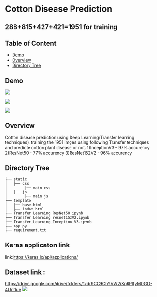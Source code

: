 # Cotton Disease Prediction



## 288+815+427+421=1951 for training

## Table of Content	
  * [Demo](#demo)	
  * [Overview](#overview)	
  * [Directory Tree](#directory-tree)	

## Demo	

![](https://i.imgur.com/sozg3fL.png?1)

![](https://i.imgur.com/5It6iwC.png?1)

![](https://i.imgur.com/Ti3gFMa.png?1)

## Overview	
Cotton disease prediction using Deep Learning(Transfer learning techniques).
training the 1951 imges using following Transfer techniques and predicte cotton plant disease or not.
1)InceptionV3 - 97%  accurency 
2)ResNet50    - 77%  accurency
3)ResNet152V2 - 96%  accurency


## Directory Tree 	
```	
├── static 	
│   ├── css
│        ├── main.css
│   ├── js
│        ├── main.js
├── template	
│   ├── base.html	
│   ├── index.html
├── Transfer Learning ResNet50.ipynb	
├── Transfer Learning resnet152V2.ipynb	
├── Transfer_Learning_Inception_V3.ipynb		
├── app.py	
├── requirement.txt
```	

## Keras applicaton link
link:https://keras.io/api/applications/

## Dataset link :
https://drive.google.com/drive/folders/1vdr9CC9ChYVW2iXp6PlfyMOGD-4Um1ue
![](https://i.imgur.com/M9eFNZQ.png)





